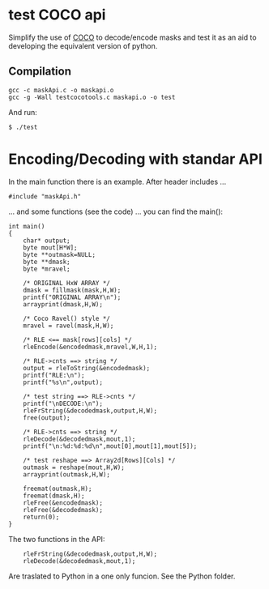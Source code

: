 # test COCO api
Simplify the use of [COCO](https://github.com/cocodataset/cocoapi) to decode/encode masks and test it as an aid to developing the equivalent version of python.

## Compilation
```
gcc -c maskApi.c -o maskapi.o 
gcc -g -Wall testcocotools.c maskapi.o -o test
```
And run:
```
$ ./test
```

# Encoding/Decoding with standar API
In the main function there is an example.
After header includes ...
```
#include "maskApi.h"
```
... and some functions (see the code) ... you can find the main():
```
int main()
{   
    char* output;
    byte mout[H*W];
    byte **outmask=NULL;  
    byte **dmask;
    byte *mravel;
    
    /* ORIGINAL HxW ARRAY */
    dmask = fillmask(mask,H,W);
    printf("ORIGINAL ARRAY\n");
    arrayprint(dmask,H,W);

    /* Coco Ravel() style */
    mravel = ravel(mask,H,W);

    /* RLE <== mask[rows][cols] */
    rleEncode(&encodedmask,mravel,W,H,1);    

    /* RLE->cnts ==> string */
    output = rleToString(&encodedmask);    
    printf("RLE:\n");    
    printf("%s\n",output);
          
    /* test string ==> RLE->cnts */
    printf("\nDECODE:\n");
    rleFrString(&decodedmask,output,H,W);
    free(output);

    /* RLE->cnts ==> string */
    rleDecode(&decodedmask,mout,1);    
    printf("\n:%d:%d:%d\n",mout[0],mout[1],mout[5]);

    /* test reshape ==> Array2d[Rows][Cols] */
    outmask = reshape(mout,H,W);     
    arrayprint(outmask,H,W);

    freemat(outmask,H);    
    freemat(dmask,H);      
    rleFree(&encodedmask);
    rleFree(&decodedmask);
    return(0);
}
```
The two functions in the API:
```
    rleFrString(&decodedmask,output,H,W);
    rleDecode(&decodedmask,mout,1);  
```
Are traslated to Python in a one only funcion. See the Python folder.


